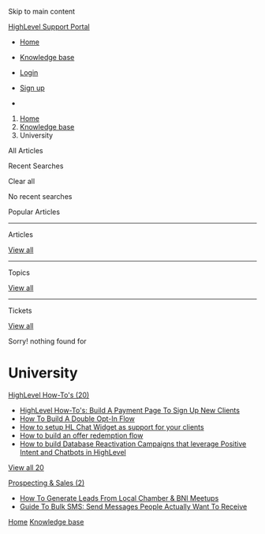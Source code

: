 Skip to main content

[ HighLevel Support Portal ](https://help.gohighlevel.com)

  * [ Home ](/support/home)
  * [ Knowledge base ](/support/solutions)

  * [Login](/support/login)
  * [Sign up](/support/signup)
  * 

  1. [Home](/support/home)
  2. [Knowledge base](/support/solutions)
  3. University

All  Articles 

Recent Searches

Clear all

No recent searches

Popular Articles

* * *

Articles

[View all](/support/search/solutions)

* * *

Topics

[View all](/support/search/topics)

* * *

Tickets

[View all](/support/search/tickets)

Sorry! nothing found for   

# University

[ HighLevel How-To's (20)](/support/solutions/folders/48000674647)

  * [HighLevel How-To's: Build A Payment Page To Sign Up New Clients](/support/solutions/articles/48001162995-highlevel-how-to-s-build-a-payment-page-to-sign-up-new-clients)
  * [How To Build A Double Opt-In Flow](/support/solutions/articles/48001162996-how-to-build-a-double-opt-in-flow)
  * [How to setup HL Chat Widget as support for your clients](/support/solutions/articles/48001162997-how-to-setup-hl-chat-widget-as-support-for-your-clients)
  * [How to build an offer redemption flow](/support/solutions/articles/48001162998-how-to-build-an-offer-redemption-flow)
  * [How to build Database Reactivation Campaigns that leverage Positive Intent and Chatbots in HighLevel](/support/solutions/articles/48001162999-how-to-build-database-reactivation-campaigns-that-leverage-positive-intent-and-chatbots-in-highlevel)

[View all 20](/support/solutions/folders/48000674647)

[ Prospecting & Sales (2)](/support/solutions/folders/155000000160)

  * [How To Generate Leads From Local Chamber & BNI Meetups](/support/solutions/articles/155000001054-how-to-generate-leads-from-local-chamber-bni-meetups)
  * [Guide To Bulk SMS: Send Messages People Actually Want To Receive](/support/solutions/articles/155000002100-guide-to-bulk-sms-send-messages-people-actually-want-to-receive)

[Home](/support/home) [Knowledge base](/support/solutions)
